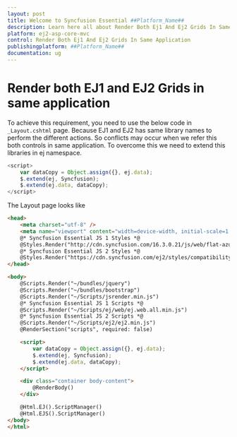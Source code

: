 ```yaml
---
layout: post
title: Welcome to Syncfusion Essential ##Platform_Name##
description: Learn here all about Render Both Ej1 And Ej2 Grids In Same Application of Syncfusion Essential ##Platform_Name## widgets based on HTML5 and jQuery.
platform: ej2-asp-core-mvc
control: Render Both Ej1 And Ej2 Grids In Same Application
publishingplatform: ##Platform_Name##
documentation: ug
---
```



# Render both EJ1 and EJ2 Grids in same application

To achieve this requirement, you need to use the below code in `_Layout.cshtml` page. Because EJ1 and EJ2 has same library names to perform the different actions. So conflicts may occur when we refer this both controls in same application. To overcome this we need to extend this libraries in ej namespace.

```javascript
<script>
    var dataCopy = Object.assign({}, ej.data);
    $.extend(ej, Syncfusion);
    $.extend(ej.data, dataCopy);
</script>
```

The Layout page looks like

```html
<head>
    <meta charset="utf-8" />
    <meta name="viewport" content="width=device-width, initial-scale=1.0">
    @* Syncfusion Essential JS 1 Styles *@
    @Styles.Render("http://cdn.syncfusion.com/16.3.0.21/js/web/flat-azure/ej.web.all.min.css")
    @* Syncfusion Essential JS 2 Styles *@
    @Styles.Render("https://cdn.syncfusion.com/ej2/styles/compatibility/material.css")
</head>

<body>
    @Scripts.Render("~/bundles/jquery")
    @Scripts.Render("~/bundles/bootstrap")
    @Scripts.Render("~/Scripts/jsrender.min.js")
    @* Syncfusion Essential JS 1 Scripts *@
    @Scripts.Render("~/Scripts/ej/web/ej.web.all.min.js")
    @* Syncfusion Essential JS 2 Scripts *@
    @Scripts.Render("~/Scripts/ej2/ej2.min.js")
    @RenderSection("scripts", required: false)

    <script>
        var dataCopy = Object.assign({}, ej.data);
        $.extend(ej, Syncfusion);
        $.extend(ej.data, dataCopy);
    </script>

    <div class="container body-content">
        @RenderBody()
    </div>

    @Html.EJ().ScriptManager()
    @Html.EJS().ScriptManager()
</body>
</html>
```